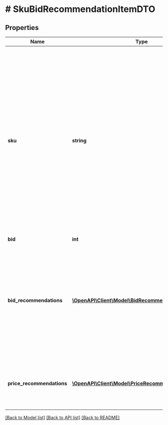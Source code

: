 # # SkuBidRecommendationItemDTO

## Properties

Name | Type | Description | Notes
------------ | ------------- | ------------- | -------------
**sku** | **string** | Ваш SKU — идентификатор товара в вашей системе.  Правила использования SKU:  * У каждого товара SKU должен быть свой.  * Уже заданный SKU нельзя освободить и использовать заново для другого товара. Каждый товар должен получать новый идентификатор, до того никогда не использовавшийся в вашем каталоге.  SKU товара можно изменить в кабинете продавца на Маркете. О том, как это сделать, читайте [в Справке Маркета для продавцов](https://yandex.ru/support2/marketplace/ru/assortment/operations/edit-sku).  [Что такое SKU и как его назначать](https://yandex.ru/support/marketplace/assortment/add/index.html#fields) |
**bid** | **int** | Значение ставки. |
**bid_recommendations** | [**\OpenAPI\Client\Model\BidRecommendationItemDTO[]**](BidRecommendationItemDTO.md) | Список рекомендованных ставок с соответствующими долями показов и доступными дополнительными инструментами продвижения.  Чем больше ставка, тем большую долю показов она помогает получить и тем больше дополнительных инструментов продвижения доступно. | [optional]
**price_recommendations** | [**\OpenAPI\Client\Model\PriceRecommendationItemDTO[]**](PriceRecommendationItemDTO.md) | {% note warning \&quot;Этот параметр устарел\&quot; %}  Не используйте его.  {% endnote %}  Рекомендованные цены. | [optional]

[[Back to Model list]](../../README.md#models) [[Back to API list]](../../README.md#endpoints) [[Back to README]](../../README.md)
